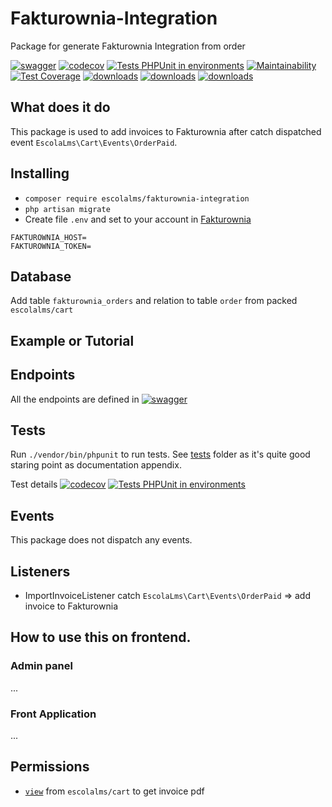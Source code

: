# Fakturownia-Integration

Package for generate Fakturownia Integration from order

[![swagger](https://img.shields.io/badge/documentation-swagger-green)](https://escolalms.github.io/Fakturownia-Integration/)
[![codecov](https://codecov.io/gh/EscolaLMS/Fakturownia-Integration/branch/main/graph/badge.svg?token=O91FHNKI6R)](https://codecov.io/gh/EscolaLMS/Fakturownia-Integration)
[![Tests PHPUnit in environments](https://github.com/EscolaLMS/Fakturownia-Integration/actions/workflows/test.yml/badge.svg)](https://github.com/EscolaLMS/Fakturownia-Integration/actions/workflows/test.yml)
[![Maintainability](https://api.codeclimate.com/v1/badges/60eb83351d2d550c15cb/maintainability)](https://codeclimate.com/github/EscolaLMS/Fakturownia-Integration/maintainability)
[![Test Coverage](https://api.codeclimate.com/v1/badges/60eb83351d2d550c15cb/test_coverage)](https://codeclimate.com/github/EscolaLMS/Fakturownia-Integration/test_coverage)
[![downloads](https://img.shields.io/packagist/dt/escolalms/Fakturownia-Integration)](https://packagist.org/packages/escolalms/Fakturownia-Integration)
[![downloads](https://img.shields.io/packagist/v/escolalms/Fakturownia-Integration)](https://packagist.org/packages/escolalms/Fakturownia-Integration)
[![downloads](https://img.shields.io/packagist/l/escolalms/Fakturownia-Integration)](https://packagist.org/packages/escolalms/Fakturownia-Integration)

## What does it do

This package is used to add invoices to Fakturownia after catch dispatched event `EscolaLms\Cart\Events\OrderPaid`.

## Installing

- `composer require escolalms/fakturownia-integration`
- `php artisan migrate`
- Create file `.env` and set to your account in <a href="https://fakturownia.pl" target="_blank">Fakturownia</a>
```
FAKTUROWNIA_HOST=
FAKTUROWNIA_TOKEN=
```

## Database

Add table `fakturownia_orders` and relation to table `order` from packed `escolalms/cart`

## Example or Tutorial


## Endpoints

All the endpoints are defined in [![swagger](https://img.shields.io/badge/documentation-swagger-green)](https://escolalms.github.io/Fakturownia-Integration/)

## Tests

Run `./vendor/bin/phpunit` to run tests. See [tests](https://github.com/EscolaLMS/Fakturownia-Integration/tree/main/tests) folder as it's quite good staring point as documentation appendix.

Test details [![codecov](https://codecov.io/gh/EscolaLMS/Fakturownia-Integration/branch/main/graph/badge.svg?token=O91FHNKI6R)](https://codecov.io/gh/EscolaLMS/Fakturownia-Integration) [![Tests PHPUnit in environments](https://github.com/EscolaLMS/Fakturownia-Integration/actions/workflows/test.yml/badge.svg)](https://github.com/EscolaLMS/Fakturownia-Integration/actions/workflows/test.yml)

## Events

This package does not dispatch any events.

## Listeners

- ImportInvoiceListener catch `EscolaLms\Cart\Events\OrderPaid` => add invoice to Fakturownia

## How to use this on frontend.

### Admin panel

...

### Front Application

...

## Permissions

- <a href="https://i.imgur.com/AoXsisJ.png">`view`</a> from `escolalms/cart` to get invoice pdf

